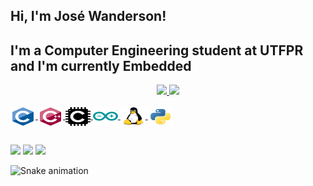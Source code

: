 ## Hi, I'm José Wanderson!
## I'm a Computer Engineering student at UTFPR and I'm currently Embedded 
<!--- Systems Developer at AutenPRO --->
<div align="center">
  <a href="https://github.com/joswan2567">
  <img height="180em" src="https://github-readme-stats.vercel.app/api?username=joswan2567&show_icons=true&theme=react&include_all_commits=true&count_private=true"/>
  <img height="180em" src="https://github-readme-stats.vercel.app/api/top-langs/?username=joswan2567&layout=compact&langs_count=7&theme=react"/>
  </div>
<div style="display: inline_block"><br>

  <img align="center" alt="Joswan-C++" height="30" width="40" src="https://raw.githubusercontent.com/devicons/devicon/master/icons/c/c-original.svg">
  <img align="center" alt="Joswan-Ts" height="30" width="40" src="https://raw.githubusercontent.com/devicons/devicon/master/icons/cplusplus/cplusplus-original.svg">
  <img align="center" alt="Joswan-EmbeddedC" height="30" width="40" src="https://raw.githubusercontent.com/devicons/devicon/master/icons/embeddedc/embeddedc-plain.svg">
  <img align="center" alt="Joswan-Arduino" height="30" width="40" src="https://raw.githubusercontent.com/devicons/devicon/master/icons/arduino/arduino-original.svg"> 
  <img align="center" alt="Joswan-Linux" height="30" width="40" src="https://raw.githubusercontent.com/devicons/devicon/master/icons/linux/linux-original.svg">
  <img align="center" alt="Joswan-Python" height="30" width="40" src="https://raw.githubusercontent.com/devicons/devicon/master/icons/python/python-original.svg">
 
  ##
  
<div>
 <a href="https://discord.com/channels/@me/809764458963533854" target="_blank"><img src="https://img.shields.io/badge/Discord-7289DA?style=for-the-badge&logo=discord&logoColor=white" target="_blank"></a>
  <a href = "mailto:wandersonjose75@gmail.com"><img src="https://img.shields.io/badge/-Gmail-%23333?style=for-the-badge&logo=gmail&logoColor=white" target="_blank"></a>
  <a href="https://www.linkedin.com/in/jose-wanderson-silva-dos-santos-39908a169" target="_blank"><img src="https://img.shields.io/badge/-LinkedIn-%230077B5?style=for-the-badge&logo=linkedin&logoColor=white" target="_blank"></a>

  ![Snake animation](https://github.com/joswan2567/joswan2567/blob/output/github-contribution-grid-snake.svg)
 
</div>
